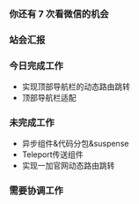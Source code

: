 ### 你还有 7 次看微信的机会

### 站会汇报



### 今日完成工作

- 实现顶部导航栏的动态路由跳转
- 顶部导航栏适配

### 未完成工作

- 异步组件&代码分包&suspense
- Teleport传送组件
- 实现一加官网动态路由跳转

### 需要协调工作

